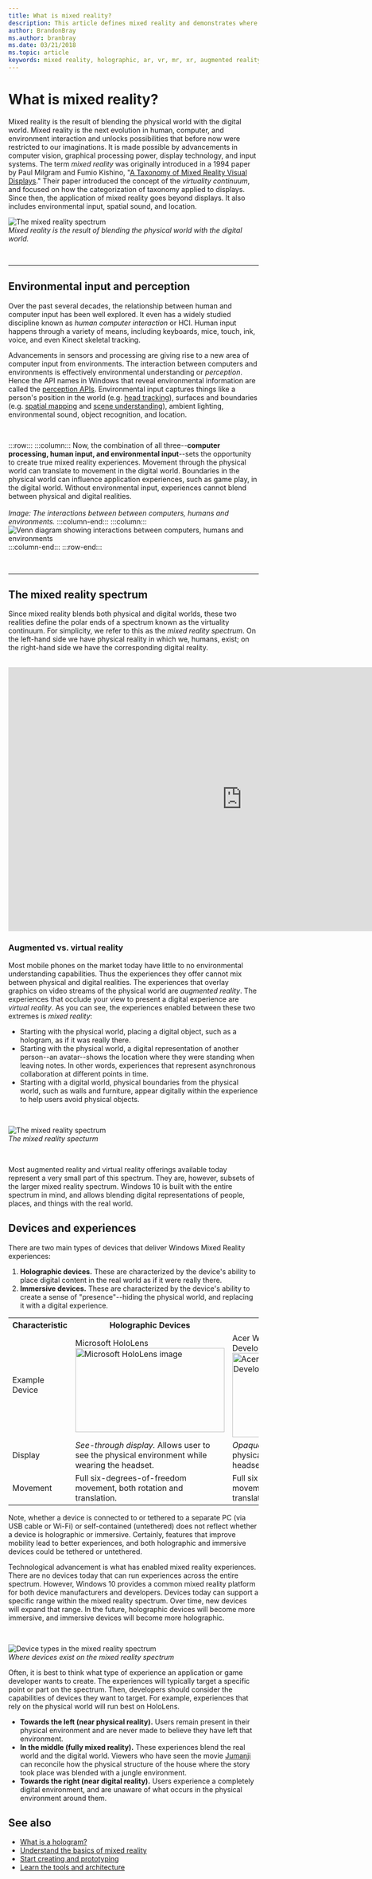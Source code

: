 ```yaml
---
title: What is mixed reality?
description: This article defines mixed reality and demonstrates where simple AR and VR devices, as well as Windows Mixed Reality devices like Microsoft HoloLens and Windows Mixed Reality immersive headsets, sit along the mixed reality spectrum.
author: BrandonBray
ms.author: branbray
ms.date: 03/21/2018
ms.topic: article
keywords: mixed reality, holographic, ar, vr, mr, xr, augmented reality, virtual reality, explanation
---
```




# What is mixed reality?

Mixed reality is the result of blending the physical world with the digital world. Mixed reality is the next evolution in human, computer, and environment interaction and unlocks possibilities that before now were restricted to our imaginations. It is made possible by advancements in computer vision, graphical processing power, display technology, and input systems. The term *mixed reality* was originally introduced in a 1994 paper by Paul Milgram and Fumio Kishino, "[A Taxonomy of Mixed Reality Visual Displays](https://etclab.mie.utoronto.ca/people/paul_dir/IEICE94/ieice.html)." Their paper introduced the concept of the *virtuality continuum*, and focused on how the categorization of taxonomy applied to displays. Since then, the application of mixed reality goes beyond displays. It also includes environmental input, spatial sound, and location.

![The mixed reality spectrum](images/MixedRealitySpectrum-worlds.jpg)<br>
*Mixed reality is the result of blending the physical world with the digital world.*

<br>

---

## Environmental input and perception

Over the past several decades, the relationship between human and computer input has been well explored. It even has a widely studied discipline known as *human computer interaction* or HCI. Human input happens through a variety of means, including keyboards, mice, touch, ink, voice, and even Kinect skeletal tracking.

Advancements in sensors and processing are giving rise to a new area of computer input from environments. The interaction between computers and environments is effectively environmental understanding or *perception*. Hence the API names in Windows that reveal environmental information are called the [perception APIs](https://docs.microsoft.com/uwp/api/Windows.Perception). Environmental input captures things like a person's position in the world (e.g. [head tracking](coordinate-systems.md)), surfaces and boundaries (e.g. [spatial mapping](spatial-mapping.md) and [scene understanding](scene-understanding.md)), ambient lighting, environmental sound, object recognition, and location.

<br>



:::row:::
    :::column:::
        Now, the combination of all three--**computer processing, human input, and environmental input**--sets the opportunity to create true mixed reality experiences. Movement through the physical world can translate to movement in the digital world. Boundaries in the physical world can influence application experiences, such as game play, in the digital world. Without environmental input, experiences cannot blend between physical and digital realities.<br>
        <br>
        *Image: The interactions between between computers, humans and environments.*
    :::column-end:::
        :::column:::
       ![Venn diagram showing interactions between computers, humans and environments](images/mixed-reality-venn-diagram-300px.png)<br> 
    :::column-end:::
:::row-end:::

<br>

---


## The mixed reality spectrum

Since mixed reality blends both physical and digital worlds, these two realities define the polar ends of a spectrum known as the virtuality continuum. For simplicity, we refer to this as the *mixed reality spectrum*. On the left-hand side we have physical reality in which we, humans, exist; on the right-hand side we have the corresponding digital reality.

<br>

<iframe width="940" height="530" src="https://www.youtube.com/embed/_xpI0JosYUk" frameborder="0" allow="accelerometer; autoplay; encrypted-media; gyroscope; picture-in-picture" allowfullscreen></iframe>

<br>

### Augmented vs. virtual reality

Most mobile phones on the market today have little to no environmental understanding capabilities. Thus the experiences they offer cannot mix between physical and digital realities. The experiences that overlay graphics on video streams of the physical world are *augmented reality*. The experiences that occlude your view to present a digital experience are *virtual reality*. As you can see, the experiences enabled between these two extremes is *mixed reality*:
* Starting with the physical world, placing a digital object, such as a hologram, as if it was really there.
* Starting with the physical world, a digital representation of another person--an avatar--shows the location where they were standing when leaving notes. In other words, experiences that represent asynchronous collaboration at different points in time.
* Starting with a digital world, physical boundaries from the physical world, such as walls and furniture, appear digitally within the experience to help users avoid physical objects.


<br>

![The mixed reality spectrum](images/MixedRealitySpectrum.jpg)<br>
*The mixed reality specturm*

<br>

Most augmented reality and virtual reality offerings available today represent a very small part of this spectrum. They are, however, subsets of the larger mixed reality spectrum. Windows 10 is built with the entire spectrum in mind, and allows blending digital representations of people, places, and things with the real world.




## Devices and experiences


There are two main types of devices that deliver Windows Mixed Reality experiences:
1. **Holographic devices.** These are characterized by the device's ability to place digital content in the real world as if it were really there.
2. **Immersive devices.** These are characterized by the device's ability to create a sense of "presence"--hiding the physical world, and replacing it with a digital experience.

<table>
<tr>
<th width="20%"> Characteristic</th><th width="40%"> Holographic Devices</th><th width="40%"> Immersive Devices</th>
</tr><tr>
<td> Example Device</td><td> Microsoft HoloLens<br /> <img alt="Microsoft HoloLens image" width="300" height="169" src="images/mshololens-hero1-whitbg-rgb-300px.png" /></td><td> Acer Windows Mixed Reality Development Edition<br /> <img alt="Acer Windows Mixed Reality Development Edition image" width="300" height="169" src="images/acer-windows-mixed-reality-development-edition-headset-300px.jpg" /></td>
</tr><tr>
<td> Display</td><td> <i>See-through display.</i> Allows user to see the physical environment while wearing the headset.</td><td> <i>Opaque display.</i> Blocks out the physical environment while wearing the headset.</td>
</tr><tr>
<td> Movement</td><td> Full six-degrees-of-freedom movement, both rotation and translation.</td><td> Full six-degrees-of-freedom movement, both rotation and translation.</td>
</tr>
</table>

Note, whether a device is connected to or tethered to a separate PC (via USB cable or Wi-Fi) or self-contained (untethered) does not reflect whether a device is holographic or immersive. Certainly, features that improve mobility lead to better experiences, and both holographic and immersive devices could be tethered or untethered.


Technological advancement is what has enabled mixed reality experiences. There are no devices today that can run experiences across the entire spectrum. However, Windows 10 provides a common mixed reality platform for both device manufacturers and developers. Devices today can support a specific range within the mixed reality spectrum. Over time, new devices will expand that range. In the future, holographic devices will become more immersive, and immersive devices will become more holographic.

<br>

![Device types in the mixed reality spectrum](images/MixedRealitySpectrum-devices.jpg)<br>
*Where devices exist on the mixed reality spectrum*

Often, it is best to think what type of experience an application or game developer wants to create. The experiences will typically target a specific point or part on the spectrum. Then, developers should consider the capabilities of devices they want to target. For example, experiences that rely on the physical world will run best on HoloLens.
* **Towards the left (near physical reality).** Users remain present in their physical environment and are never made to believe they have left that environment.
* **In the middle (fully mixed reality).** These experiences blend the real world and the digital world. Viewers who have seen the movie [Jumanji](https://en.wikipedia.org/wiki/Jumanji) can reconcile how the physical structure of the house where the story took place was blended with a jungle environment.
* **Towards the right (near digital reality).** Users experience a completely digital environment, and are unaware of what occurs in the physical environment around them.


## See also

* [What is a hologram?](hologram.md)
* [Understand the basics of mixed reality](index.md#understand-the-basics)
* [Start creating and prototyping](design.md)
* [Learn the tools and architecture](development.md)

